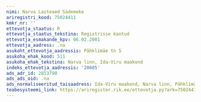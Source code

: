 ```yaml
---
nimi: Narva Lasteaed Sädemeke
ariregistri_kood: 75024411
kmkr_nr: ''
ettevotja_staatus: R
ettevotja_staatus_tekstina: Registrisse kantud
ettevotja_esmakande_kpv: 06.02.2001
ettevotja_aadress: .na
asukoht_ettevotja_aadressis: Pähklimäe tn 5
asukoha_ehak_kood: 511
asukoha_ehak_tekstina: Narva linn, Ida-Viru maakond
indeks_ettevotja_aadressis: '20605'
ads_adr_id: 2853790
ads_ads_oid: .na
ads_normaliseeritud_taisaadress: Ida-Viru maakond, Narva linn, Pähklimäe tn 5
teabesysteemi_link: https://ariregister.rik.ee/ettevotja.py?ark=75024411&ref=rekvisiidid
---
```

